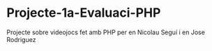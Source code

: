 # Projecte-1a-Evaluaci-PHP
Projecte sobre videojocs fet amb PHP per en Nicolau Seguí i en Jose Rodriguez
